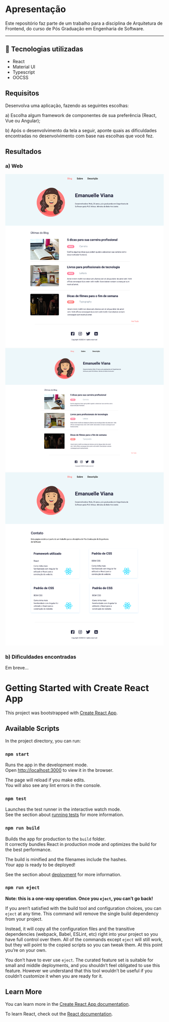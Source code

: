
# Apresentação
Este repositório faz parte de um trabalho para a disciplina de Arquitetura de Frontend, do curso de Pós Graduação
em Engenharia de Software.

------------------------------------
 ## 🌼  Tecnologias utilizadas ##
* React
* Material UI
* Typescript
* OOCSS


## Requisitos
Desenvolva uma aplicação, fazendo as seguintes escolhas:

a) Escolha algum framework de componentes de sua preferência (React, Vue ou Angular);

b) Após o desenvolvimento da tela a seguir, aponte quais as dificuldades encontradas no desenvolvimento com base nas escolhas que você fez.
## Resultados ##
### a) Web ###

![previews/web/web-1](previews/Home.png)
![previews/web/web-1](previews/Home_2.png)
![previews/web/web-1](previews/Sobre.png)

### b) Dificuldades encontradas ###
Em breve...

# Getting Started with Create React App

This project was bootstrapped with [Create React App](https://github.com/facebook/create-react-app).

## Available Scripts

In the project directory, you can run:

### `npm start`

Runs the app in the development mode.\
Open [http://localhost:3000](http://localhost:3000) to view it in the browser.

The page will reload if you make edits.\
You will also see any lint errors in the console.

### `npm test`

Launches the test runner in the interactive watch mode.\
See the section about [running tests](https://facebook.github.io/create-react-app/docs/running-tests) for more information.

### `npm run build`

Builds the app for production to the `build` folder.\
It correctly bundles React in production mode and optimizes the build for the best performance.

The build is minified and the filenames include the hashes.\
Your app is ready to be deployed!

See the section about [deployment](https://facebook.github.io/create-react-app/docs/deployment) for more information.

### `npm run eject`

**Note: this is a one-way operation. Once you `eject`, you can’t go back!**

If you aren’t satisfied with the build tool and configuration choices, you can `eject` at any time. This command will remove the single build dependency from your project.

Instead, it will copy all the configuration files and the transitive dependencies (webpack, Babel, ESLint, etc) right into your project so you have full control over them. All of the commands except `eject` will still work, but they will point to the copied scripts so you can tweak them. At this point you’re on your own.

You don’t have to ever use `eject`. The curated feature set is suitable for small and middle deployments, and you shouldn’t feel obligated to use this feature. However we understand that this tool wouldn’t be useful if you couldn’t customize it when you are ready for it.

## Learn More

You can learn more in the [Create React App documentation](https://facebook.github.io/create-react-app/docs/getting-started).

To learn React, check out the [React documentation](https://reactjs.org/).
